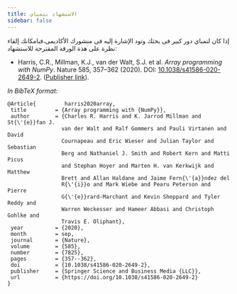```yaml
---
title: الاستشهاد بنمباي
sidebar: false
---
```


إذا كان لنمباي دور كبير فى بحثك وتود الإشارة إليه فى منشورك الأكاديمى،فبامكانك إلقاء نظرة على هذة الورقة المقترحة للاستشهاد:

- Harris, C.R., Millman, K.J., van der Walt, S.J. et al. _Array programming with NumPy_. Nature 585, 357–362 (2020). DOI: [10.1038/s41586-020-2649-2](https://doi.org/10.1038/s41586-020-2649-2). ([Publisher link](https://www.nature.com/articles/s41586-020-2649-2)).

_In BibTeX format:_

 ```
 @Article{         harris2020array,
  title         = {Array programming with {NumPy}},
  author        = {Charles R. Harris and K. Jarrod Millman and St{\'{e}}fan J.
                  van der Walt and Ralf Gommers and Pauli Virtanen and David
                  Cournapeau and Eric Wieser and Julian Taylor and Sebastian
                  Berg and Nathaniel J. Smith and Robert Kern and Matti Picus
                  and Stephan Hoyer and Marten H. van Kerkwijk and Matthew
                  Brett and Allan Haldane and Jaime Fern{\'{a}}ndez del
                  R{\'{i}}o and Mark Wiebe and Pearu Peterson and Pierre
                  G{\'{e}}rard-Marchant and Kevin Sheppard and Tyler Reddy and
                  Warren Weckesser and Hameer Abbasi and Christoph Gohlke and
                  Travis E. Oliphant},
  year          = {2020},
  month         = sep,
  journal       = {Nature},
  volume        = {585},
  number        = {7825},
  pages         = {357--362},
  doi           = {10.1038/s41586-020-2649-2},
  publisher     = {Springer Science and Business Media {LLC}},
  url           = {https://doi.org/10.1038/s41586-020-2649-2}
 }
 ```
